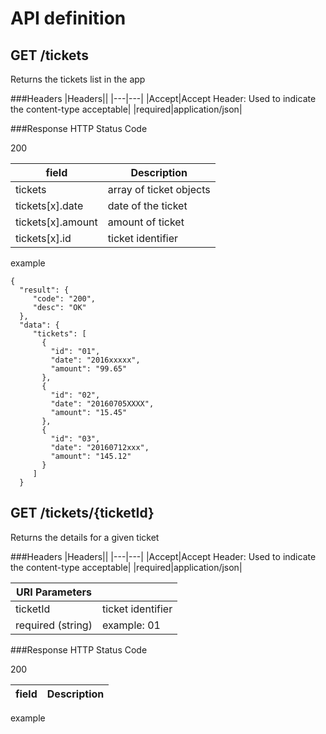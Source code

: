 # API definition

## GET /tickets
Returns the tickets list in the app

###Headers
|Headers||
|---|---|
|Accept|Accept Header: Used to indicate the content-type acceptable|
|required|application/json|

###Response
HTTP Status Code

200

|field|Description|
|---|---|
|tickets|array of ticket objects|
|tickets[x].date|date of the ticket|
|tickets[x].amount|amount of ticket|
|tickets[x].id|ticket identifier|

example

```
{
  "result": {
     "code": "200",
     "desc": "OK"
  },
  "data": {
     "tickets": [
       {
         "id": "01",
         "date": "2016xxxxx",
         "amount": "99.65"
       },
       {
         "id": "02",
         "date": "20160705XXXX",
         "amount": "15.45"
       },
       {
         "id": "03",
         "date": "20160712xxx",
         "amount": "145.12"
       }
     ]
  }
```

## GET /tickets/{ticketId}

Returns the details for a given ticket

###Headers
|Headers||
|---|---|
|Accept|Accept Header: Used to indicate the content-type acceptable|
|required|application/json|

|URI Parameters||
|---|---|
|ticketId|ticket identifier
|required (string)|example: 01|

###Response
HTTP Status Code

200

|field|Description|
|---|---|


example

